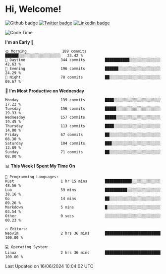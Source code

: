   # Hi, Welcome!
  ![Github badge](https://img.shields.io/github/followers/kraken-afk.svg?style=social&label=Follow&maxAge=2592000)
  [![Twitter badge](https://img.shields.io/badge/-Twitter-00acee?style=flat-square&logo=Twitter&logoColor=white)](https://twitter.com/trshppl)
  [![Linkedin badge](https://img.shields.io/badge/LinkedIn-0077B5?style=flat-square&logo=linkedin&logoColor=white)](https://www.linkedin.com/in/noveanrer)
<!--START_SECTION:waka-->
![Code Time](http://img.shields.io/badge/Code%20Time-231%20hrs%208%20mins-blue)

**I'm an Early 🐤** 

```text
🌞 Morning                189 commits         ██████░░░░░░░░░░░░░░░░░░░   23.42 % 
🌆 Daytime                344 commits         ███████████░░░░░░░░░░░░░░   42.63 % 
🌃 Evening                196 commits         ██████░░░░░░░░░░░░░░░░░░░   24.29 % 
🌙 Night                  78 commits          ██░░░░░░░░░░░░░░░░░░░░░░░   09.67 % 
```
📅 **I'm Most Productive on Wednesday** 

```text
Monday                   139 commits         ████░░░░░░░░░░░░░░░░░░░░░   17.22 % 
Tuesday                  156 commits         █████░░░░░░░░░░░░░░░░░░░░   19.33 % 
Wednesday                157 commits         █████░░░░░░░░░░░░░░░░░░░░   19.45 % 
Thursday                 113 commits         ████░░░░░░░░░░░░░░░░░░░░░   14.00 % 
Friday                   67 commits          ██░░░░░░░░░░░░░░░░░░░░░░░   08.30 % 
Saturday                 104 commits         ███░░░░░░░░░░░░░░░░░░░░░░   12.89 % 
Sunday                   71 commits          ██░░░░░░░░░░░░░░░░░░░░░░░   08.80 % 
```


📊 **This Week I Spent My Time On** 

```text
💬 Programming Languages: 
Rust                     1 hr 15 mins        ████████████░░░░░░░░░░░░░   48.56 % 
Lua                      59 mins             ██████████░░░░░░░░░░░░░░░   38.16 % 
Go                       14 mins             ██░░░░░░░░░░░░░░░░░░░░░░░   09.26 % 
Markdown                 5 mins              █░░░░░░░░░░░░░░░░░░░░░░░░   03.54 % 
Other                    0 secs              ░░░░░░░░░░░░░░░░░░░░░░░░░   00.23 % 

🔥 Editors: 
Neovim                   2 hrs 36 mins       █████████████████████████   100.00 % 

💻 Operating System: 
Linux                    2 hrs 36 mins       █████████████████████████   100.00 % 
```


 Last Updated on 16/06/2024 10:04:02 UTC
<!--END_SECTION:waka-->